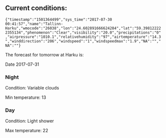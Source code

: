 ## Current conditions: 
 ``` {"timestamp":"1501364499","sys_time":"2017-07-30 00:41:57","name":"Tallinn-Harku","wmocode":"26038","lon":"24.602891666624284","lat":"59.398122222355134","phenomenon":"Clear","visibility":"20.0","precipitations":"0","airpressure":"1010.1","relativehumidity":"97","airtemperature":"14.3","winddirection":"206","windspeed":"1","windspeedmax":"1.9","NA":"","NA":""} ```

 The forecast for tomorrow at Harku is: 

Date 2017-07-31 

### Night 

Condition: Variable clouds 

Min temperature: 13 

### Day 

Condition: Light shower 

Max temperature: 22 


